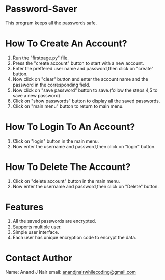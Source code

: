 # Password-Saver
This program keeps all the passwords safe.
# How To Create An Account?
1. Run the "firstpage.py" file.
2. Press the "create account" button to start with a new account.
3. Enter the preffered user name and password,then click on "create" button.
4. Now click on "clear" button and enter the account name and the password in the corresponding field.
5. Now click on "save password" button to save.(follow the steps 4,5 to save a new password)
6. Click on "show passwords" button to display all the saved passwords.
7. Click on "main menu" button to return to main menu.

# How To Login To An Account?
1. Click on "login" button in the main menu.
2. Now enter the username and password,then click on "login" button.

# How To Delete The Account?
1. Click on "delete account" button in the main menu.
2. Now enter the username and password,then click on "Delete" button.

# Features
1. All the saved passwords are encrypted.
2. Supports multiple user.
3. Simple user interface.
4. Each user has unique encryption code to encrypt the data.

# Contact Author
Name: Anand J Nair
email: anandjnairwhilecoding@gmail.com

